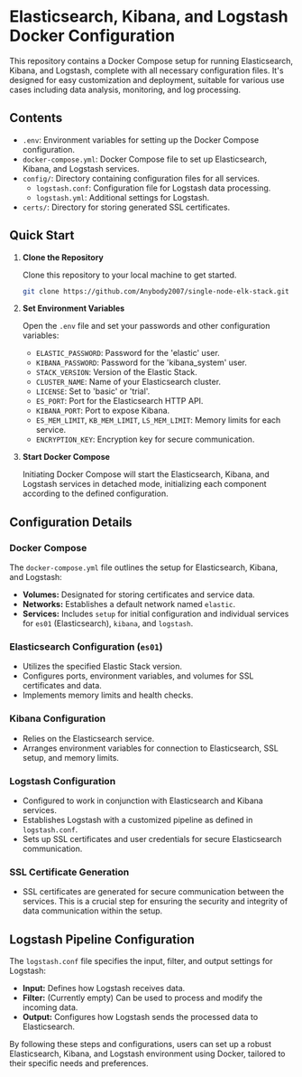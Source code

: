 # Elasticsearch, Kibana, and Logstash Docker Configuration

This repository contains a Docker Compose setup for running Elasticsearch, Kibana, and Logstash, complete with all necessary configuration files. It's designed for easy customization and deployment, suitable for various use cases including data analysis, monitoring, and log processing.

## Contents

- `.env`: Environment variables for setting up the Docker Compose configuration.
- `docker-compose.yml`: Docker Compose file to set up Elasticsearch, Kibana, and Logstash services.
- `config/`: Directory containing configuration files for all services.
  - `logstash.conf`: Configuration file for Logstash data processing.
  - `logstash.yml`: Additional settings for Logstash.
- `certs/`: Directory for storing generated SSL certificates.

## Quick Start

1. **Clone the Repository**

   Clone this repository to your local machine to get started.

   ```bash
   git clone https://github.com/Anybody2007/single-node-elk-stack.git
   ```

2. **Set Environment Variables**

   Open the `.env` file and set your passwords and other configuration variables:

   - `ELASTIC_PASSWORD`: Password for the 'elastic' user.
   - `KIBANA_PASSWORD`: Password for the 'kibana_system' user.
   - `STACK_VERSION`: Version of the Elastic Stack.
   - `CLUSTER_NAME`: Name of your Elasticsearch cluster.
   - `LICENSE`: Set to 'basic' or 'trial'.
   - `ES_PORT`: Port for the Elasticsearch HTTP API.
   - `KIBANA_PORT`: Port to expose Kibana.
   - `ES_MEM_LIMIT`, `KB_MEM_LIMIT`, `LS_MEM_LIMIT`: Memory limits for each service.
   - `ENCRYPTION_KEY`: Encryption key for secure communication.

3. **Start Docker Compose**

   Initiating Docker Compose will start the Elasticsearch, Kibana, and Logstash services in detached mode, initializing each component according to the defined configuration.

## Configuration Details

### Docker Compose

The `docker-compose.yml` file outlines the setup for Elasticsearch, Kibana, and Logstash:

- **Volumes:** Designated for storing certificates and service data.
- **Networks:** Establishes a default network named `elastic`.
- **Services:** Includes `setup` for initial configuration and individual services for `es01` (Elasticsearch), `kibana`, and `logstash`.

### Elasticsearch Configuration (`es01`)

- Utilizes the specified Elastic Stack version.
- Configures ports, environment variables, and volumes for SSL certificates and data.
- Implements memory limits and health checks.

### Kibana Configuration

- Relies on the Elasticsearch service.
- Arranges environment variables for connection to Elasticsearch, SSL setup, and memory limits.

### Logstash Configuration

- Configured to work in conjunction with Elasticsearch and Kibana services.
- Establishes Logstash with a customized pipeline as defined in `logstash.conf`.
- Sets up SSL certificates and user credentials for secure Elasticsearch communication.

### SSL Certificate Generation

- SSL certificates are generated for secure communication between the services. This is a crucial step for ensuring the security and integrity of data communication within the setup.

## Logstash Pipeline Configuration

The `logstash.conf` file specifies the input, filter, and output settings for Logstash:

- **Input:** Defines how Logstash receives data.
- **Filter:** (Currently empty) Can be used to process and modify the incoming data.
- **Output:** Configures how Logstash sends the processed data to Elasticsearch.

By following these steps and configurations, users can set up a robust Elasticsearch, Kibana, and Logstash environment using Docker, tailored to their specific needs and preferences.
